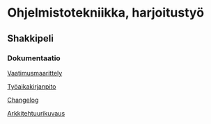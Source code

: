 # Ohjelmistotekniikka, harjoitustyö

## Shakkipeli

### Dokumentaatio

[Vaatimusmaarittely](https://github.com/slerbu/ot-harjoitustyo/blob/master/dokumentaatio/vaatimusmaarittely.md)

[Työaikakirjanpito](https://github.com/slerbu/ot-harjoitustyo/blob/master/dokumentaatio/tuntikirjanpito.md)

[Changelog](https://github.com/slerbu/ot-harjoitustyo/blob/master/dokumentaatio/changelog.md)

[Arkkitehtuurikuvaus](https://github.com/slerbu/ot-harjoitustyo/blob/master/dokumentaatio/arkkitehtuuri.md)
